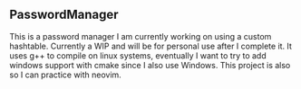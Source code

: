 ## PasswordManager
This is a password manager I am currently working on using a custom hashtable. Currently a WIP and will be for personal use after I complete it.
It uses g++ to compile on linux systems, eventually I want to try to add windows support with cmake since I also use Windows.
This project is also so I can practice with neovim.
